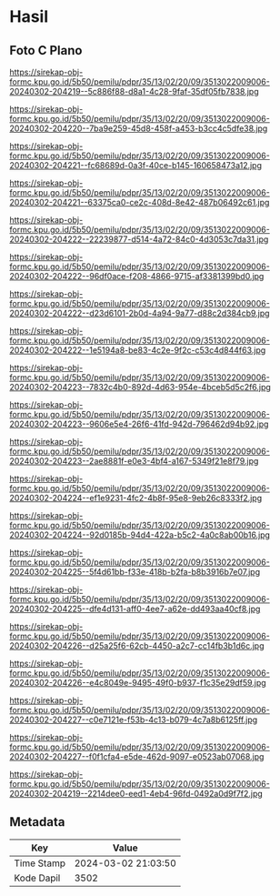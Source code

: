 # Hasil

## Foto C Plano

https://sirekap-obj-formc.kpu.go.id/5b50/pemilu/pdpr/35/13/02/20/09/3513022009006-20240302-204219--5c886f88-d8a1-4c28-9faf-35df05fb7838.jpg

https://sirekap-obj-formc.kpu.go.id/5b50/pemilu/pdpr/35/13/02/20/09/3513022009006-20240302-204220--7ba9e259-45d8-458f-a453-b3cc4c5dfe38.jpg

https://sirekap-obj-formc.kpu.go.id/5b50/pemilu/pdpr/35/13/02/20/09/3513022009006-20240302-204221--fc68689d-0a3f-40ce-b145-160658473a12.jpg

https://sirekap-obj-formc.kpu.go.id/5b50/pemilu/pdpr/35/13/02/20/09/3513022009006-20240302-204221--63375ca0-ce2c-408d-8e42-487b06492c61.jpg

https://sirekap-obj-formc.kpu.go.id/5b50/pemilu/pdpr/35/13/02/20/09/3513022009006-20240302-204222--22239877-d514-4a72-84c0-4d3053c7da31.jpg

https://sirekap-obj-formc.kpu.go.id/5b50/pemilu/pdpr/35/13/02/20/09/3513022009006-20240302-204222--96df0ace-f208-4866-9715-af3381399bd0.jpg

https://sirekap-obj-formc.kpu.go.id/5b50/pemilu/pdpr/35/13/02/20/09/3513022009006-20240302-204222--d23d6101-2b0d-4a94-9a77-d88c2d384cb9.jpg

https://sirekap-obj-formc.kpu.go.id/5b50/pemilu/pdpr/35/13/02/20/09/3513022009006-20240302-204222--1e5194a8-be83-4c2e-9f2c-c53c4d844f63.jpg

https://sirekap-obj-formc.kpu.go.id/5b50/pemilu/pdpr/35/13/02/20/09/3513022009006-20240302-204223--7832c4b0-892d-4d63-954e-4bceb5d5c2f6.jpg

https://sirekap-obj-formc.kpu.go.id/5b50/pemilu/pdpr/35/13/02/20/09/3513022009006-20240302-204223--9606e5e4-26f6-41fd-942d-796462d94b92.jpg

https://sirekap-obj-formc.kpu.go.id/5b50/pemilu/pdpr/35/13/02/20/09/3513022009006-20240302-204223--2ae8881f-e0e3-4bf4-a167-5349f21e8f79.jpg

https://sirekap-obj-formc.kpu.go.id/5b50/pemilu/pdpr/35/13/02/20/09/3513022009006-20240302-204224--ef1e9231-4fc2-4b8f-95e8-9eb26c8333f2.jpg

https://sirekap-obj-formc.kpu.go.id/5b50/pemilu/pdpr/35/13/02/20/09/3513022009006-20240302-204224--92d0185b-94d4-422a-b5c2-4a0c8ab00b16.jpg

https://sirekap-obj-formc.kpu.go.id/5b50/pemilu/pdpr/35/13/02/20/09/3513022009006-20240302-204225--5f4d61bb-f33e-418b-b2fa-b8b3916b7e07.jpg

https://sirekap-obj-formc.kpu.go.id/5b50/pemilu/pdpr/35/13/02/20/09/3513022009006-20240302-204225--dfe4d131-aff0-4ee7-a62e-dd493aa40cf8.jpg

https://sirekap-obj-formc.kpu.go.id/5b50/pemilu/pdpr/35/13/02/20/09/3513022009006-20240302-204226--d25a25f6-62cb-4450-a2c7-cc14fb3b1d6c.jpg

https://sirekap-obj-formc.kpu.go.id/5b50/pemilu/pdpr/35/13/02/20/09/3513022009006-20240302-204226--e4c8049e-9495-49f0-b937-f1c35e29df59.jpg

https://sirekap-obj-formc.kpu.go.id/5b50/pemilu/pdpr/35/13/02/20/09/3513022009006-20240302-204227--c0e7121e-f53b-4c13-b079-4c7a8b6125ff.jpg

https://sirekap-obj-formc.kpu.go.id/5b50/pemilu/pdpr/35/13/02/20/09/3513022009006-20240302-204227--f0f1cfa4-e5de-462d-9097-e0523ab07068.jpg

https://sirekap-obj-formc.kpu.go.id/5b50/pemilu/pdpr/35/13/02/20/09/3513022009006-20240302-204219--2214dee0-eed1-4eb4-96fd-0492a0d9f7f2.jpg


## Metadata

| Key        | Value               |
| ---------- | ------------------- |
| Time Stamp | 2024-03-02 21:03:50 |
| Kode Dapil | 3502                |



